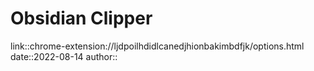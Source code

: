# Obsidian Clipper
link::chrome-extension://ljdpoilhdidlcanedjhionbakimbdfjk/options.html
date::2022-08-14
author::
